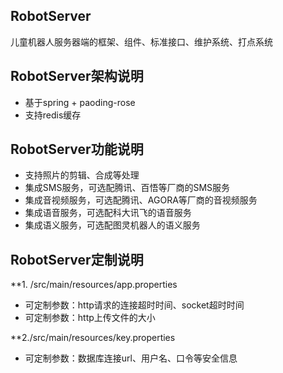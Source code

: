 ## RobotServer
儿童机器人服务器端的框架、组件、标准接口、维护系统、打点系统

## RobotServer架构说明
- 基于spring + paoding-rose
- 支持redis缓存

## RobotServer功能说明
- 支持照片的剪辑、合成等处理
- 集成SMS服务，可选配腾讯、百悟等厂商的SMS服务
- 集成音视频服务，可选配腾讯、AGORA等厂商的音视频服务
- 集成语音服务，可选配科大讯飞的语音服务
- 集成语义服务，可选配图灵机器人的语义服务

## RobotServer定制说明
**1. /src/main/resources/app.properties
- 可定制参数：http请求的连接超时时间、socket超时时间
- 可定制参数：http上传文件的大小

**2./src/main/resources/key.properties
- 可定制参数：数据库连接url、用户名、口令等安全信息



